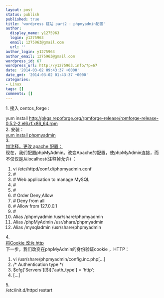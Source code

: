 ```yaml
---
layout: post
status: publish
published: true
title: 'wordpress 建站 part2 : phpmyadmin配置'
author:
  display_name: y1275963
  login: y1275963
  email: 1275963@gmail.com
  url: ''
author_login: y1275963
author_email: 1275963@gmail.com
wordpress_id: 67
wordpress_url: http://y1275963.info/?p=67
date: '2014-03-02 09:43:37 +0000'
date_gmt: '2014-03-02 01:43:37 +0000'
categories:
- Linux
tags: []
comments: []
---
```

<p><!--?xml version="1.0" encoding="UTF-8" standalone="no"?-->1. 接入 centos_forge :</p>
<div>yum install <a href="http://pkgs.repoforge.org/rpmforge-release/rpmforge-release-0.5.2-2.el6.rf.x86_64.rpm">http://pkgs.repoforge.org/rpmforge-release/rpmforge-release-0.5.2-2.el6.rf.x86_64.rpm</a></div>
<div>2. 安装：</div>
<div><span style="text-decoration: underline;">yum install phpmyadmin</span></div>
<div>3.</div>
<div><span style="text-decoration: underline;">加注释，更改 apache 配置：</span></div>
<div>
<div>现在，我们配置phpMyAdmin。改变Apache的配置，使phpMyAdmin连接，而不仅仅是从localhost(注释掉允许) ：</div>
<ol>
<li>vi /etc/httpd/conf.d/phpmyadmin.conf</li>
<li>#</li>
<li># Web application to manage MySQL</li>
<li>#</li>
<li>#</li>
<li># Order Deny,Allow</li>
<li># Deny from all</li>
<li># Allow from 127.0.0.1</li>
<li>#</li>
<li>Alias /phpmyadmin /usr/share/phpmyadmin</li>
<li>Alias /phpMyAdmin /usr/share/phpmyadmin</li>
<li>Alias /mysqladmin /usr/share/phpmyadmin</li>
</ol>
<div>4.</div>
<div><span style="text-decoration: underline;">将Cookie 改为 http</span></div>
<div>下一步，我们改变在phpMyAdmin的身份验证cookie ，HTTP：</div>
<ol>
<li>vi /usr/share/phpmyadmin/config.inc.php[...]</li>
<li>/* Authentication type */</li>
<li>$cfg['Servers'][$i]['auth_type'] = ‘http’;</li>
<li>[…]</li>
</ol>
<div>5.</div>
<div>/etc/init.d/httpd restart</div>
</div>

